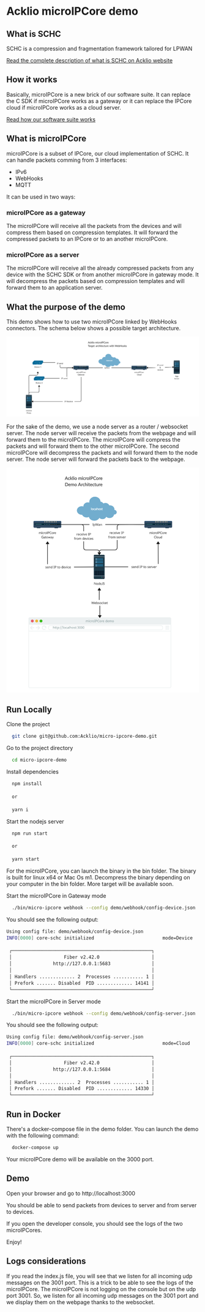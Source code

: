 # Acklio microIPCore demo

## What is SCHC

SCHC is a compression and fragmentation framework tailored for LPWAN

[Read the complete description of what is SCHC on Acklio website](https://www.ackl.io/schc)

## How it works

Basically, microIPCore is a new brick of our software suite. It can replace the C SDK if microIPCore works as a gateway or it can replace the IPCore cloud if microIPCore works as a cloud server.

[Read how our software suite works](https://docs.acklio.cloud/docs/platform/overview)

## What is microIPCore

microIPCore is a subset of IPCore, our cloud implementation of SCHC. It can handle packets comming from 3 interfaces:

- IPv6
- WebHooks
- MQTT

It can be used in two ways:

### microIPCore as a gateway

The microIPCore will receive all the packets from the devices and will compress them based on compression templates. It will forward the compressed packets to an IPCore or to an another microIPCore.

### microIPCore as a server

The microIPCore will receive all the already compressed packets from any device with the SCHC SDK or from another microIPCore in gateway mode. It will decompress the packets based on compression templates and will forward them to an application server.

## What the purpose of the demo

This demo shows how to use two microIPCore linked by WebHooks connectors. The schema below shows a possible target architecture.

![target architecture](doc/target-architecture.jpg)

For the sake of the demo, we use a node server as a router / websocket server. The node server will receive the packets from the webpage and will forward them to the microIPCore. The microIPCore will compress the packets and will forward them to the other microIPCore. The second microIPCore will decompress the packets and will forward them to the node server. The node server will forward the packets back to the webpage.

![demo architecture](doc/demo-architecture.jpg)

## Run Locally

Clone the project

```bash
  git clone git@github.com:Acklio/micro-ipcore-demo.git
```

Go to the project directory

```bash
  cd micro-ipcore-demo
```

Install dependencies

```bash
  npm install

  or

  yarn i
```

Start the nodejs server

```bash
  npm run start

  or

  yarn start
```

For the microIPCore, you can launch the binary in the bin folder. The binary is built for linux x64 or Mac Os m1. Decompress the binary depending on your computer in the bin folder. More target will be available soon.

Start the microIPCore in Gateway mode

```bash
  ./bin/micro-ipcore webhook --config demo/webhook/config-device.json
```

You should see the following output:

```bash
Using config file: demo/webhook/config-device.json
INFO[0000] core-schc initialized                         mode=Device

 ┌───────────────────────────────────────────────────┐
 │                   Fiber v2.42.0                   │
 │               http://127.0.0.1:5683               │
 │                                                   │
 │ Handlers ............. 2  Processes ........... 1 │
 │ Prefork ....... Disabled  PID ............. 14141 │
 └───────────────────────────────────────────────────┘
```

Start the microIPCore in Server mode

```bash
  ./bin/micro-ipcore webhook --config demo/webhook/config-server.json
```

You should see the following output:

```bash
Using config file: demo/webhook/config-server.json
INFO[0000] core-schc initialized                         mode=Cloud

 ┌───────────────────────────────────────────────────┐
 │                   Fiber v2.42.0                   │
 │               http://127.0.0.1:5684               │
 │                                                   │
 │ Handlers ............. 2  Processes ........... 1 │
 │ Prefork ....... Disabled  PID ............. 14330 │
 └───────────────────────────────────────────────────┘
```

## Run in Docker

There's a docker-compose file in the demo folder. You can launch the demo with the following command:

```bash
  docker-compose up
```

Your microIPCore demo will be available on the 3000 port.

## Demo

Open your browser and go to http://localhost:3000

You should be able to send packets from devices to server and from server to devices.

If you open the developer console, you should see the logs of the two microIPCores.

Enjoy!

## Logs considerations

If you read the index.js file, you will see that we listen for all incoming udp messages on the 3001 port. This is a trick to be able to see the logs of the microIPCore. The microIPCore is not logging on the console but on the udp port 3001. So, we listen for all incoming udp messages on the 3001 port and we display them on the webpage thanks to the websocket.
